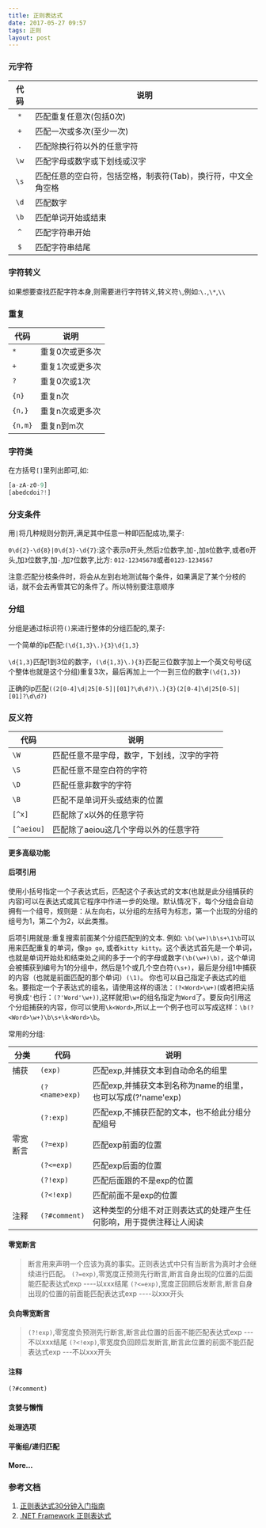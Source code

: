 ```yaml
---
title: 正则表达式
date: 2017-05-27 09:57
tags: 正则
layout: post
---
```


### 元字符

|	代码	|	说明	|
|	:-----:	|	-----	|
|	`*` 	|	匹配重复任意次(包括0次)|
|	`+`		|	匹配一次或多次(至少一次)| 
|	`.`		|	匹配除换行符以外的任意字符|
|	`\w`	|	匹配字母或数字或下划线或汉字|
|	`\s`	|	匹配任意的空白符，包括空格，制表符(Tab)，换行符，中文全角空格|
|	`\d`	|	匹配数字|
|	`\b`	|	匹配单词开始或结束|
|	`^`		|	匹配字符串开始|
|	`$`		|	匹配字符串结尾|

<!--more-->

### 字符转义

如果想要查找匹配字符本身,则需要进行字符转义,转义符`\`,例如:`\.`,`\*`,`\\`

### 重复

|	代码	|	说明	|
|	-----	|	-----	|
|	`*`		|	重复0次或更多次|
|	`+`		|	重复1次或更多次|
|	`?`		|	重复0次或1次|
|	`{n}`	|	重复n次|
|	`{n,}`	|	重复n次或更多次|
|	`{n,m}`	|	重复n到m次|

### 字符类

在方括号`[]`里列出即可,如:
```js
[a-zA-z0-9]
[abedcdoi?!]
```

### 分支条件

用`|`将几种规则分割开,满足其中任意一种即匹配成功,栗子:

`0\d{2}-\d{8}|0\d{3}-\d{7}`:这个表示`0`开头,然后`2`位数字,加`-`,加`8`位数字,或者`0`开头,加`3`位数字,加`-`,加`7`位数字,比方:
`012-12345678`或者`0123-1234567`

注意:匹配分枝条件时，将会从左到右地测试每个条件，如果满足了某个分枝的话，就不会去再管其它的条件了。所以特别要注意顺序

### 分组

分组是通过标识符`()`来进行整体的分组匹配的,栗子:

一个简单的ip匹配:`(\d{1,3}\.){3}\d{1,3}`

`\d{1,3}`匹配1到3位的数字，`(\d{1,3}\.){3}`匹配三位数字加上一个英文句号(这个整体也就是这个分组)重复3次，最后再加上一个一到三位的数字`(\d{1,3})`

正确的ip匹配`((2[0-4]\d|25[0-5]|[01]?\d\d?)\.){3}(2[0-4]\d|25[0-5]|[01]?\d\d?)`

### 反义符

|	代码	|	说明	|
|	-----	|	-----	|
|	`\W`	|	匹配任意不是字母，数字，下划线，汉字的字符|
|	`\S`	|	匹配任意不是空白符的字符|
|	`\D`	|	匹配任意非数字的字符|
|	`\B`	|	匹配不是单词开头或结束的位置|
|	`[^x]`	|	匹配除了x以外的任意字符|
|	`[^aeiou]`	|	匹配除了aeiou这几个字母以外的任意字符|


#### 更多高级功能

#### 后项引用
使用小括号指定一个子表达式后，匹配这个子表达式的文本(也就是此分组捕获的内容)可以在表达式或其它程序中作进一步的处理。默认情况下，每个分组会自动拥有一个组号，规则是：从左向右，以分组的左括号为标志，第一个出现的分组的组号为1，第二个为2，以此类推。

后项引用就是:重复搜索前面某个分组匹配到的文本.
例如:
`\b(\w+)\b\s+\1\b`可以用来匹配重复的单词，像`go go`, 或者`kitty kitty`。这个表达式首先是一个单词，也就是单词开始处和结束处之间的多于一个的字母或数字`(\b(\w+)\b)`，这个单词会被捕获到编号为1的分组中，然后是1个或几个空白符`(\s+)`，最后是分组1中捕获的内容（也就是前面匹配的那个单词）`(\1)`。
你也可以自己指定子表达式的组名。要指定一个子表达式的组名，请使用这样的语法：`(?<Word>\w+)`(或者把尖括号换成`'`也行：`(?'Word'\w+))`,这样就把`\w+`的组名指定为`Word`了。要反向引用这个分组捕获的内容，你可以使用`\k<Word>`,所以上一个例子也可以写成这样：`\b(?<Word>\w+)\b\s+\k<Word>\b`。

常用的分组:

|	分类	|	代码			| 	说明	|
|	----	|	----			|	----	|
|	捕获	|	`(exp)`			|	匹配exp,并捕获文本到自动命名的组里|
|			|	`(?<name>exp)`	|	匹配exp,并捕获文本到名称为name的组里，也可以写成(?'name'exp)|
|			|	`(?:exp)`		|	匹配exp,不捕获匹配的文本，也不给此分组分配组号|
|	零宽断言|	`(?=exp)`		|	匹配exp前面的位置|
|			|	`(?<=exp)`		|	匹配exp后面的位置|
|			|	`(?!exp)`		|	匹配后面跟的不是exp的位置|
|			|	`(?<!exp)`		|	匹配前面不是exp的位置|
|	注释	|	`(?#comment)`	|	这种类型的分组不对正则表达式的处理产生任何影响，用于提供注释让人阅读|

#### 零宽断言

> 断言用来声明一个应该为真的事实。正则表达式中只有当断言为真时才会继续进行匹配。
> `(?=exp)`,零宽度正预测先行断言,断言自身出现的位置的后面能匹配表达式exp ----以xxx结尾
> `(?<=exp)`,宽度正回顾后发断言,断言自身出现的位置的前面能匹配表达式exp ----以xxx开头	

#### 负向零宽断言
> `(?!exp)`,零宽度负预测先行断言,断言此位置的后面不能匹配表达式exp ---不以xxx结尾
> `(?<!exp)`,零宽度负回顾后发断言,断言此位置的前面不能匹配表达式exp	---不以xxx开头


#### 注释

`(?#comment)`

#### 贪婪与懒惰
#### 处理选项
#### 平衡组/递归匹配
#### More...

### 参考文档
1. [正则表达式30分钟入门指南](https://deerchao.net/tutorials/regex/regex.htm)
2. [.NET Framework 正则表达式](https://msdn.microsoft.com/zh-cn/library/hs600312.aspx)